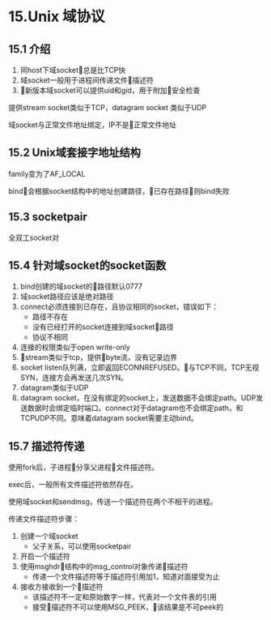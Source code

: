 # 15.Unix 域协议

## 15.1 介绍

1. 同host下域socket总是比TCP快
2. 域socket一般用于进程间传递文件描述符
3. 新版本域socket可以提供uid和gid，用于附加安全检查

提供stream socket类似于TCP，datagram socket 类似于UDP

域socket与正常文件地址绑定，IP不是正常文件地址

## 15.2 Unix域套接字地址结构

family变为了AF_LOCAL

bind会根据socket结构中的地址创建路径，已存在路径则bind失败

## 15.3 socketpair

全双工socket对

## 15.4 针对域socket的socket函数

1. bind创建的域socket的路径默认0777
2. 域socket路径应该是绝对路径
3. connect必须连接到已存在，且协议相同的socket，错误如下：
    - 路径不存在
    - 没有已经打开的socket连接到域socket路径
    - 协议不相同
4. 连接的权限类似于open write-only
5. stream类似于tcp，提供byte流，没有记录边界
6. socket listen队列满，立即返回ECONNREFUSED。与TCP不同，TCP无视SYN，连接方会再发送几次SYN。
7. datagram类似于UDP
8. datagram socket，在没有绑定的socket上，发送数据不会绑定path。UDP发送数据时会绑定临时端口。connect对于datagram也不会绑定path，和TCPUDP不同。意味着datagram socket需要主动bind。

## 15.7 描述符传递

使用fork后，子进程分享父进程文件描述符。

exec后，一般所有文件描述符依然存在。

使用域socket和sendmsg，传送一个描述符在两个不相干的进程。

传递文件描述符步骤：

1. 创建一个域socket
    - 父子关系，可以使用socketpair
2. 开启一个描述符
3. 使用msghdr结构中的msg_control对象传递描述符
    - 传递一个文件描述符等于描述符引用加1，知道对面接受为止
4. 接收方接收到一个描述符
    - 该描述符不一定和原始数字一样，代表对一个文件表的引用
    - 接受描述符不可以使用MSG_PEEK，该结果是不可peek的



